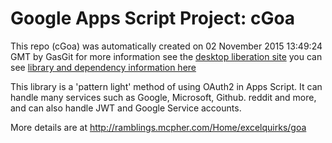 # Google Apps Script Project: cGoa
This repo (cGoa) was automatically created on 02 November 2015 13:49:24 GMT by GasGit
for more information see the [desktop liberation site](http://ramblings.mcpher.com/Home/excelquirks/drivesdk/gettinggithubready "desktop liberation")
you can see [library and dependency information here](dependencies.md)

This library is a 'pattern light' method of using OAuth2 in Apps Script. It can handle many services such as Google, Microsoft, Github. reddit and more, and can also handle JWT and Google Service accounts. 

More details are at http://ramblings.mcpher.com/Home/excelquirks/goa
